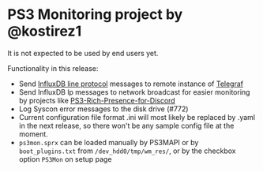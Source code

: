 # PS3 Monitoring project by @kostirez1

It is not expected to be used by end users yet.

Functionality in this release:
- Send [InfluxDB line protocol](https://docs.influxdata.com/influxdb/v2.4/reference/syntax/line-protocol/) messages to remote instance of [Telegraf](https://www.influxdata.com/time-series-platform/telegraf/)
- Send InfluxDB lp messages to network broadcast for easier monitoring by projects like [PS3-Rich-Presence-for-Discord](https://github.com/zorua98741/PS3-Rich-Presence-for-Discord)
- Log Syscon error messages to the disk drive (#772)
- Current configuration file format .ini will most likely be replaced by .yaml in the next release, so there won't be any sample config file at the moment.
- `ps3mon.sprx` can be loaded manually by PS3MAPI or by `boot_plugins.txt` from `/dev_hdd0/tmp/wm_res/`, or by the checkbox option `PS3Mon` on setup page
